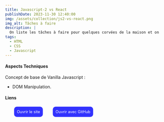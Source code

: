 ```yaml
---
title: Javascript-2 vs React
publishDate: 2023-11-30 12:40:00
img: /assets/collection/js2-vs-react.png
img_alt: Tâches à faire
description: |
  On liste les tâches à faire pour quelques corvées de la maison et on défile pour voir à quelle personne est attribuée une tâche.
tags:
  - HTML
  - CSS
  - Javascript
---
```


#### Aspects Techniques

Concept de base de Vanilla Javascript :

- DOM Manipulation.

#### Liens

<ul class="liens__list" > 
<li class="liens__item"> <a href="https://taf-a-faire.netlify.app/" target="_blank" class="liens__link" > Ouvrir le site </a> </li>

<li class="liens__item"> <a href="https://github.com/Soulman2131/js2-vs-react.git" target="_blank" class="liens__link" > Ouvrir avec GitHub </a> </li>
</ul>

  <style>
    .liens__list {
      display:flex; justify-content: left; align-items: center;
      list-style: none; gap: 20px;  

    }
    
    .liens__link {
      display: block;
       background: rgba(0, 0, 255, 0.8);
      color: white;
      padding: 10px;
      border-radius: 10px;
      text-decoration: none;
      transform: scale(.9);
      transition: all .2s;
    }
    .liens__link:hover {
      background: rgb(61, 4, 249);
      transform: translateY(3px) scale(1);
      color: black;
      
    }

  </style>
